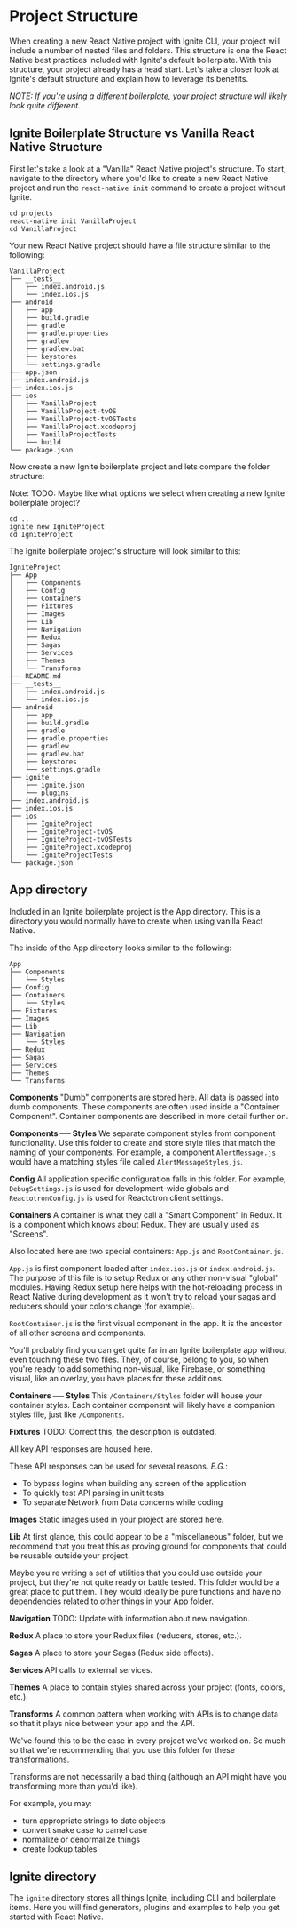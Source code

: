 # Project Structure

When creating a new React Native project with Ignite CLI, your project will include a number of nested files and folders. This structure is one the React Native best practices included with Ignite's default boilerplate. With this structure, your project already has a head start. Let's take a closer look at Ignite's default structure and explain how to leverage its benefits.

_NOTE: If you're using a different boilerplate, your project structure will likely look quite different._

## Ignite Boilerplate Structure vs Vanilla React Native Structure

First let's take a look at a "Vanilla" React Native project's structure. To start, navigate to the directory where you'd like to create a new React Native project and run the `react-native init` command to create a project without Ignite.

```
cd projects
react-native init VanillaProject
cd VanillaProject
```

Your new React Native project should have a file structure similar to the following:

```
VanillaProject
├── __tests__
│   ├── index.android.js
│   └── index.ios.js
├── android
│   ├── app
│   ├── build.gradle
│   ├── gradle
│   ├── gradle.properties
│   ├── gradlew
│   ├── gradlew.bat
│   ├── keystores
│   └── settings.gradle
├── app.json
├── index.android.js
├── index.ios.js
├── ios
│   ├── VanillaProject
│   ├── VanillaProject-tvOS
│   ├── VanillaProject-tvOSTests
│   ├── VanillaProject.xcodeproj
│   ├── VanillaProjectTests
│   └── build
└── package.json
```

Now create a new Ignite boilerplate project and lets compare the folder structure:

Note: TODO: Maybe like what options we select when creating a new Ignite boilerplate project?

```
cd ..
ignite new IgniteProject
cd IgniteProject
```

The Ignite boilerplate project's structure will look similar to this:

```
IgniteProject
├── App
│   ├── Components
│   ├── Config
│   ├── Containers
│   ├── Fixtures
│   ├── Images
│   ├── Lib
│   ├── Navigation
│   ├── Redux
│   ├── Sagas
│   ├── Services
│   ├── Themes
│   └── Transforms
├── README.md
├── __tests__
│   ├── index.android.js
│   └── index.ios.js
├── android
│   ├── app
│   ├── build.gradle
│   ├── gradle
│   ├── gradle.properties
│   ├── gradlew
│   ├── gradlew.bat
│   ├── keystores
│   └── settings.gradle
├── ignite
│   ├── ignite.json
│   └── plugins
├── index.android.js
├── index.ios.js
├── ios
│   ├── IgniteProject
│   ├── IgniteProject-tvOS
│   ├── IgniteProject-tvOSTests
│   ├── IgniteProject.xcodeproj
│   └── IgniteProjectTests
└── package.json
```

## App directory

Included in an Ignite boilerplate project is the App directory. This is a directory you would normally have to create when using vanilla React Native.

The inside of the App directory looks similar to the following:

```
App
├── Components
│   └── Styles
├── Config
├── Containers
│   └── Styles
├── Fixtures
├── Images
├── Lib
├── Navigation
│   └── Styles
├── Redux
├── Sagas
├── Services
├── Themes
└── Transforms
```

**Components**
"Dumb" components are stored here. All data is passed into dumb components. These components are often used inside a "Container Component". Container components are described in more detail further on.

**Components ── Styles**
We separate component styles from component functionality. Use this folder to create and store style files that match the naming of your components. For example, a component `AlertMessage.js` would have a matching styles file called `AlertMessageStyles.js`.

**Config**
All application specific configuration falls in this folder. For example, `DebugSettings.js` is used for development-wide globals and `ReactotronConfig.js` is used for Reactotron client settings.

**Containers**
A container is what they call a "Smart Component" in Redux. It is a component
which knows about Redux. They are usually used as "Screens".

Also located here are two special containers: `App.js` and `RootContainer.js`.

`App.js` is first component loaded after `index.ios.js` or `index.android.js`. The purpose of this file is to setup Redux or any other non-visual "global" modules. Having Redux setup here helps with the hot-reloading process in React Native during development as it won't try to reload your sagas and reducers should your colors change (for example).

`RootContainer.js` is the first visual component in the app. It is the ancestor of all other screens and components.

You'll probably find you can get quite far in an Ignite boilerplate app without even touching these two files. They, of course, belong to you, so when you're ready to add something non-visual, like Firebase, or something visual, like an overlay, you have places for these additions.

**Containers ── Styles**
This `/Containers/Styles` folder will house your container styles. Each container component will likely have a companion styles file, just like `/Components`.

**Fixtures**
TODO: Correct this, the description is outdated.

All key API responses are housed here.

These API responses can be used for several reasons.  _E.G._:
* To bypass logins when building any screen of the application
* To quickly test API parsing in unit tests
* To separate Network from Data concerns while coding

**Images**
Static images used in your project are stored here.

**Lib**
At first glance, this could appear to be a "miscellaneous" folder, but we recommend that you treat this as proving ground for components that could be reusable outside your project.

Maybe you're writing a set of utilities that you could use outside your project, but they're not quite ready or battle tested. This folder would be a great place to put them. They would ideally be pure functions and have no dependencies related to other things in your App folder.

**Navigation**
TODO: Update with information about new navigation.

**Redux**
A place to store your Redux files (reducers, stores, etc.).

**Sagas**
A place to store your Sagas (Redux side effects).

**Services**
API calls to external services.

**Themes**
A place to contain styles shared across your project (fonts, colors, etc.).

**Transforms**
A common pattern when working with APIs is to change data so that it plays nice between your app and the API.

We've found this to be the case in every project we've worked on. So much so that we're recommending that you use this folder for these transformations.

Transforms are not necessarily a bad thing (although an API might have you transforming more than you'd like).

For example, you may:

* turn appropriate strings to date objects
* convert snake case to camel case
* normalize or denormalize things
* create lookup tables

## Ignite directory

The `ignite` directory stores all things Ignite, including CLI and boilerplate items. Here you will find generators, plugins and examples to help you get started with React Native.
